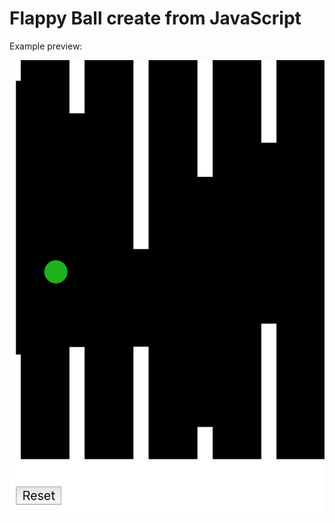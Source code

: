 # Flappy Ball create from JavaScript

Example preview:

![](https://raw.githubusercontent.com/rifki/flappy-ball/master/screenshot.png)